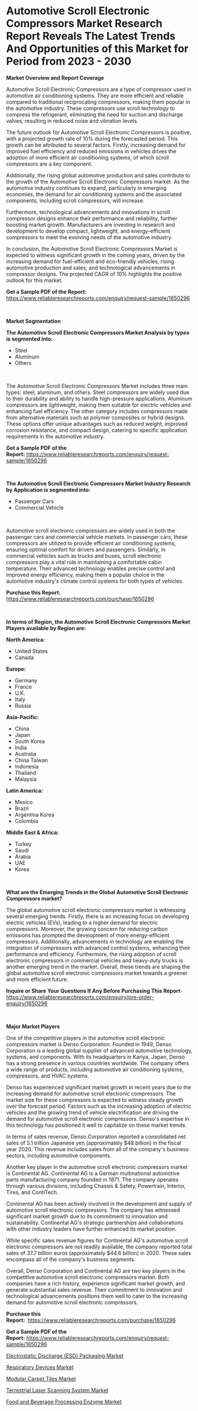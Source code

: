 <p><h1>Automotive Scroll Electronic Compressors Market Research Report Reveals The Latest Trends And Opportunities of this Market for Period from 2023 - 2030</h1></p><p><strong>Market Overview and Report Coverage</strong></p>
<p><p>Automotive Scroll Electronic Compressors are a type of compressor used in automotive air conditioning systems. They are more efficient and reliable compared to traditional reciprocating compressors, making them popular in the automotive industry. These compressors use scroll technology to compress the refrigerant, eliminating the need for suction and discharge valves, resulting in reduced noise and vibration levels. </p><p>The future outlook for Automotive Scroll Electronic Compressors is positive, with a projected growth rate of 10% during the forecasted period. This growth can be attributed to several factors. Firstly, increasing demand for improved fuel efficiency and reduced emissions in vehicles drives the adoption of more efficient air conditioning systems, of which scroll compressors are a key component.</p><p>Additionally, the rising global automotive production and sales contribute to the growth of the Automotive Scroll Electronic Compressors market. As the automotive industry continues to expand, particularly in emerging economies, the demand for air conditioning systems and the associated components, including scroll compressors, will increase.</p><p>Furthermore, technological advancements and innovations in scroll compressor designs enhance their performance and reliability, further boosting market growth. Manufacturers are investing in research and development to develop compact, lightweight, and energy-efficient compressors to meet the evolving needs of the automotive industry.</p><p>In conclusion, the Automotive Scroll Electronic Compressors Market is expected to witness significant growth in the coming years, driven by the increasing demand for fuel-efficient and eco-friendly vehicles, rising automotive production and sales, and technological advancements in compressor designs. The projected CAGR of 10% highlights the positive outlook for this market.</p></p>
<p><strong>Get a Sample PDF of the Report:</strong> <a href="https://www.reliableresearchreports.com/enquiry/request-sample/1650296">https://www.reliableresearchreports.com/enquiry/request-sample/1650296</a></p>
<p>&nbsp;</p>
<p><strong>Market Segmentation</strong></p>
<p><strong>The Automotive Scroll Electronic Compressors Market Analysis by types is segmented into:</strong></p>
<p><ul><li>Steel</li><li>Aluminum</li><li>Others</li></ul></p>
<p>&nbsp;</p>
<p><p>The Automotive Scroll Electronic Compressors Market includes three main types: steel, aluminum, and others. Steel compressors are widely used due to their durability and ability to handle high-pressure applications. Aluminum compressors are lightweight, making them suitable for electric vehicles and enhancing fuel efficiency. The other category includes compressors made from alternative materials such as polymer composites or hybrid designs. These options offer unique advantages such as reduced weight, improved corrosion resistance, and compact design, catering to specific application requirements in the automotive industry.</p></p>
<p><strong>Get a Sample PDF of the Report:</strong>&nbsp;<a href="https://www.reliableresearchreports.com/enquiry/request-sample/1650296">https://www.reliableresearchreports.com/enquiry/request-sample/1650296</a></p>
<p>&nbsp;</p>
<p><strong>The Automotive Scroll Electronic Compressors Market Industry Research by Application is segmented into:</strong></p>
<p><ul><li>Passenger Cars</li><li>Commercial Vehicle</li></ul></p>
<p>&nbsp;</p>
<p><p>Automotive scroll electronic compressors are widely used in both the passenger cars and commercial vehicle markets. In passenger cars, these compressors are utilized to provide efficient air conditioning systems, ensuring optimal comfort for drivers and passengers. Similarly, in commercial vehicles such as trucks and buses, scroll electronic compressors play a vital role in maintaining a comfortable cabin temperature. Their advanced technology enables precise control and improved energy efficiency, making them a popular choice in the automotive industry's climate control systems for both types of vehicles.</p></p>
<p><strong>Purchase this Report:</strong>&nbsp; <a href="https://www.reliableresearchreports.com/purchase/1650296">https://www.reliableresearchreports.com/purchase/1650296</a></p>
<p>&nbsp;</p>
<p><strong>In terms of Region, the Automotive Scroll Electronic Compressors Market Players available by Region are:</strong></p>
<p>
    <p> <strong> North America: </strong>
        <ul>
            <li>United States</li>
            <li>Canada</li>
        </ul>
        </p> 
    <p> <strong> Europe: </strong>
        <ul>
            <li>Germany</li>
            <li>France</li>
            <li>U.K.</li>
            <li>Italy</li>
            <li>Russia</li>
        </ul>
        </p> 
    <p> <strong> Asia-Pacific: </strong>
        <ul>
            <li>China</li>
            <li>Japan</li>
            <li>South Korea</li>
            <li>India</li>
            <li>Australia</li>
            <li>China Taiwan</li>
            <li>Indonesia</li>
            <li>Thailand</li>
            <li>Malaysia</li>
        </ul>
        </p> 
    <p> <strong> Latin America: </strong>
        <ul>
            <li>Mexico</li>
            <li>Brazil</li>
            <li>Argentina Korea</li>
            <li>Colombia</li>
        </ul>
        </p> 
    <p> <strong> Middle East & Africa: </strong>
        <ul>
            <li>Turkey</li>
            <li>Saudi</li>
            <li>Arabia</li>
            <li>UAE</li>
            <li>Korea</li>
        </ul>
    </p>
    </p>
<p>&nbsp;</p>
<p><strong>What are the Emerging Trends in the Global Automotive Scroll Electronic Compressors market?</strong></p>
<p><p>The global automotive scroll electronic compressors market is witnessing several emerging trends. Firstly, there is an increasing focus on developing electric vehicles (EVs), leading to a higher demand for electric compressors. Moreover, the growing concern for reducing carbon emissions has prompted the development of more energy-efficient compressors. Additionally, advancements in technology are enabling the integration of compressors with advanced control systems, enhancing their performance and efficiency. Furthermore, the rising adoption of scroll electronic compressors in commercial vehicles and heavy-duty trucks is another emerging trend in the market. Overall, these trends are shaping the global automotive scroll electronic compressors market towards a greener and more efficient future.</p></p>
<p><strong>Inquire or Share Your Questions If Any Before Purchasing This Report</strong>- <a href="https://www.reliableresearchreports.com/enquiry/pre-order-enquiry/1650296">https://www.reliableresearchreports.com/enquiry/pre-order-enquiry/1650296</a></p>
<p>&nbsp;</p>
<p><strong>Major Market Players</strong></p>
<p><p>One of the competitive players in the automotive scroll electronic compressors market is Denso Corporation. Founded in 1949, Denso Corporation is a leading global supplier of advanced automotive technology, systems, and components. With its headquarters in Kariya, Japan, Denso has a strong presence in various countries worldwide. The company offers a wide range of products, including automotive air conditioning systems, compressors, and HVAC systems.</p><p>Denso has experienced significant market growth in recent years due to the increasing demand for automotive scroll electronic compressors. The market size for these compressors is expected to witness steady growth over the forecast period. Factors such as the increasing adoption of electric vehicles and the growing trend of vehicle electrification are driving the demand for automotive scroll electronic compressors. Denso's expertise in this technology has positioned it well to capitalize on these market trends.</p><p>In terms of sales revenue, Denso Corporation reported a consolidated net sales of 5.1 trillion Japanese yen (approximately $48 billion) in the fiscal year 2020. This revenue includes sales from all of the company's business sectors, including automotive components.</p><p>Another key player in the automotive scroll electronic compressors market is Continental AG. Continental AG is a German multinational automotive parts manufacturing company founded in 1871. The company operates through various divisions, including Chassis & Safety, Powertrain, Interior, Tires, and ContiTech.</p><p>Continental AG has been actively involved in the development and supply of automotive scroll electronic compressors. The company has witnessed significant market growth due to its commitment to innovation and sustainability. Continental AG's strategic partnerships and collaborations with other industry leaders have further enhanced its market position.</p><p>While specific sales revenue figures for Continental AG's automotive scroll electronic compressors are not readily available, the company reported total sales of 37.7 billion euros (approximately $44.6 billion) in 2020. These sales encompass all of the company's business segments.</p><p>Overall, Denso Corporation and Continental AG are two key players in the competitive automotive scroll electronic compressors market. Both companies have a rich history, experience significant market growth, and generate substantial sales revenue. Their commitment to innovation and technological advancements positions them well to cater to the increasing demand for automotive scroll electronic compressors.</p></p>
<p><strong>Purchase this Report:</strong>&nbsp;&nbsp;<a href="https://www.reliableresearchreports.com/purchase/1650296">https://www.reliableresearchreports.com/purchase/1650296</a></p>
<p></p>
<p><strong>Get a Sample PDF of the Report:</strong>&nbsp;<a href="https://www.reliableresearchreports.com/enquiry/request-sample/1650296">https://www.reliableresearchreports.com/enquiry/request-sample/1650296</a></p>
<p><p><a href="https://www.linkedin.com/pulse/electrostatic-discharge-esd-packaging-market-insights/">Electrostatic Discharge (ESD) Packaging Market</a></p><p><a href="https://www.linkedin.com/pulse/decoding-respiratory-devices-market-deep-dive-latest-trends/">Respiratory Devices Market</a></p><p><a href="https://medium.com/@wadeodinnn745/modular-carpet-tiles-market-size-growth-forecast-2023-2030-4ae81c8d0436">Modular Carpet Tiles Market</a></p><p><a href="https://medium.com/@noewwade60/terrestrial-laser-scanning-system-market-size-growth-forecast-2023-2030-9676ec54b0df">Terrestrial Laser Scanning System Market</a></p><p><a href="https://www.linkedin.com/pulse/food-beverage-processing-enzyme-market-challenges-opportunities/">Food and Beverage Processing Enzyme Market</a></p></p>